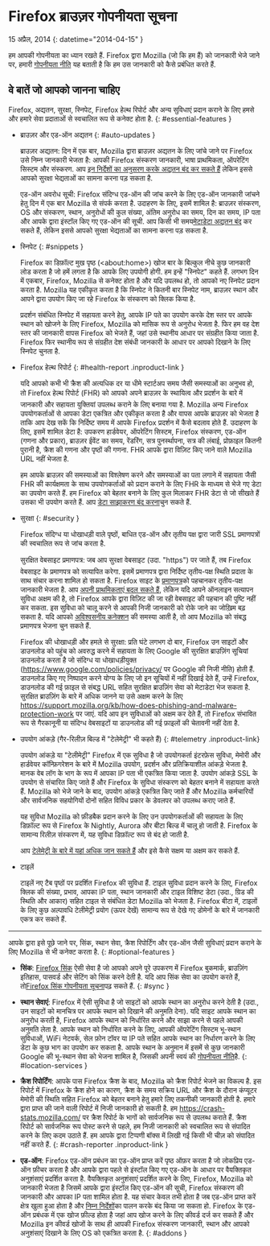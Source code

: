# Firefox ब्राउज़र गोपनीयता सूचना

15 अप्रैल, 2014
{: datetime="2014-04-15" }

हम आपकी गोपनीयता का ध्यान रखते हैं. Firefox द्वारा Mozilla (जो कि हम हैं) को जानकारी भेजे जाने पर, हमारी [गोपनीयता नीति](https://www.mozilla.org/privacy/) यह बताती है कि हम उस जानकारी को कैसे प्रबंधित करते हैं.

## वे बातें जो आपको जानना चाहिए

Firefox, अद्यतन, सुरक्षा, स्निपेट, Firefox हेल्थ रिपोर्ट और अन्य सुविधाएं प्रदान कराने के लिए हमसे और हमारे सेवा प्रदाताओं से स्वचालित रूप से कनेक्ट होता है. 
{: #essential-features }

* ब्राउज़र और एड-ऑन अद्यतन
  {: #auto-updates }

	ब्राउज़र अद्यतन: दिन में एक बार, Mozilla द्वारा ब्राउज़र अद्यतन के लिए जांचे जाने पर Firefox उसे निम्न जानकारी भेजता है: आपकी Firefox संस्करण जानकारी, भाषा प्राथमिकता, ऑपरेटिंग सिस्टम और संस्करण. आप [इन निर्देशों का अनुसरण करके अद्यतन बंद कर सकते हैं](https://support.mozilla.org/kb/how-stop-firefox-automatically-making-connections#w_auto-update-checking) लेकिन इससे आपको सुरक्षा भेद्यताओं का सामना करना पड़ सकता है.

	एड-ऑन अवरोध सूची: Firefox संदिग्ध एड-ऑन की जांच करने के लिए एड-ऑन जानकारी जांचने हेतु दिन में एक बार Mozilla से संपर्क करता है. उदाहरण के लिए, इसमें शामिल है: ब्राउज़र संस्करण, OS और संस्करण, स्थान, अनुरोधों की कुल संख्या, अंतिम अनुरोध का समय, दिन का समय, IP पता और आपके द्वारा इंस्टॉल किए गए एड-ऑन की सूची. आप किसी भी समय[मेटाडेटा अद्यतन बंद](https://blog.mozilla.org/addons/how-to-opt-out-of-add-on-metadata-updates/) कर सकते हैं, लेकिन इससे आपको सुरक्षा भेद्यताओं का सामना करना पड़ सकता है.

* स्निपेट
  {: #snippets }

	Firefox का डिफ़ॉल्ट मुख पृष्ठ (&lt;about:home&gt;) खोज बार के बिल्कुल नीचे कुछ जानकारी लोड करता है जो हमें लगता है कि आपके लिए उपयोगी होगी. हम इन्हें "स्निपेट" कहते हैं. लगभग दिन में एकबार, Firefox, Mozilla से कनेक्ट होता है और यदि उपलब्ध हो, तो आपको नए स्निपेट प्रदान करता है. Mozilla यह एकीकृत करता है कि स्निपेट ने कितनी बार स्निपेट नाम, ब्राउज़र स्थान और आपने द्वारा उपयोग किए जा रहे Firefox के संस्करण को क्लिक किया है.

	प्रदर्शन संबंधित स्निपेट में सहायता करने हेतु, आपके IP पते का उपयोग करके देश स्तर पर आपके स्थान को खोजने के लिए Firefox, Mozilla को मासिक रूप से अनुरोध भेजता है. फिर हम वह देश स्तर की जानकारी वापस Firefox को भेजते हैं, जहां उसे स्थानीय आधार पर संग्रहीत किया जाता है.  Firefox फिर स्थानीय रूप से संग्रहीत देश संबंधी जानकारी के आधार पर आपको दिखाने के लिए स्निपेट चुनता है.

* Firefox हेल्थ रिपोर्ट
  {: #health-report .inproduct-link } 

	यदि आपको कभी भी क्रैश की अत्यधिक दर या धीमे स्टार्टअप समय जैसी समस्याओं का अनुभव हो, तो Firefox हेल्थ रिपोर्ट (FHR) को आपको अपने ब्राउज़र के स्थायित्व और प्रदर्शन के बारे में  जानकारी और सहायता युक्तियां उपलब्ध कराने के लिए बनाया गया है. Mozilla अन्य Firefox उपयोगकर्ताओं से आपका डेटा एकत्रित और एकीकृत करता है और वापस आपके ब्राउज़र को भेजता है ताकि आप देख सकें कि निर्दिष्ट समय में आपके Firefox प्रदर्शन में कैसे बदलाव होते हैं. उदाहरण के लिए, इसमें शामिल डेटा है: उपकरण हार्डवेयर, ऑपरेटिंग सिस्टम, Firefox संस्करण, एड-ऑन (गणना और प्रकार), ब्राउज़र ईवेंट का समय, रेंडरिंग, सत्र पुनर्स्थापना, सत्र की लंबाई, प्रोफ़ाइल कितनी पुरानी है, क्रैश की गणना और पृष्ठों की गणना. FHR आपके द्वारा विज़िट किए जाने वाले Mozilla URL नहीं भेजता है.

	हम आपके ब्राउज़र की समस्याओं का विश्लेषण करने और समस्याओं का पता लगाने में सहायता जैसी FHR की कार्यक्षमता के साथ उपयोगकर्ताओं को प्रदान कराने के लिए FHR के माध्यम से भेजे गए डेटा का उपयोग करते हैं. हम Firefox को बेहतर बनाने के लिए कुल मिलाकर FHR डेटा से जो सीखते हैं उसका भी उपयोग करते हैं. आप [डेटा साझाकरण बंद करना](https://support.mozilla.org/kb/firefox-health-report-understand-your-browser-perf#w_how-to-turn-data-sharing-on-or-off)चुन सकते हैं.

* सुरक्षा
  {: #security }

	Firefox संदिग्ध या धोखाधड़ी वाले पृष्ठों, बाधित एड-ऑन और तृतीय पक्ष द्वारा जारी SSL प्रमाणपत्रों की स्वचालित रूप से जांच करता है.

	सुरक्षित वेबसाइट प्रमाणपत्र: जब आप सुरक्षा वेबसाइट (उदा. "https") पर जाते हैं, तब Firefox वेबसाइट के प्रमाणपत्र को सत्यापित करेगा. इसमें प्रमाणपत्र द्वारा निर्दिष्ट तृतीय-पक्ष स्थिति प्रदाता के साथ संचार करना शामिल हो सकता है. Firefox साइट के [प्रमाणपत्र](https://support.mozilla.org/kb/secure-website-certificate)को पहचानकर तृतीय-पक्ष जानकारी भेजता है. आप [अपनी प्राथमिकताएं बदल सकते हैं](https://support.mozilla.org/kb/advanced-settings-browsing-network-updates-encryption#w_certificates-tab), लेकिन यदि आपने ऑनलाइन सत्यापन सुविधा अक्षम की है, तो Firefox आपके द्वारा विज़िट की जा रही वेबसाइट की पहचान की पुष्टि नहीं कर सकता. इस सुविधा को चालू करने से आपकी निजी जानकारी को रोके जाने का जोख़िम बढ़ सकता है. यदि आपको [अविश्वसनीय कनेक्शन](https://support.mozilla.org/kb/connection-untrusted-error-message) की समस्या आती है, तो आप Mozilla को संबद्ध प्रमाणपत्र भेजना चुन सकते हैं.

	Firefox की धोखाधड़ी और हमले से सुरक्षा: प्रति घंटे लगभग दो बार, Firefox उन साइटों और डाउनलोड को पहुंच को अवरुद्ध करने में सहायता के लिए Google की सुरक्षित ब्राउज़िंग सूचियां डाउनलोड करता है जो संदिग्ध या धोखाधड़ीयुक्त (<https://www.google.com/policies/privacy/> पर Google की निजी नीति) होती हैं. डाउनलोड किए गए निष्पादन करने योग्य के लिए जो इन सूचियों में नहीं दिखाई देते हैं, उन्हें Firefox, डाउनलोड की गई फ़ाइल से संबद्ध URL सहित सुरक्षित ब्राउज़िंग सेवा को मेटाडेटा भेज सकता है. सुरक्षित ब्राउज़िंग के बारे में अधिक जानने या उसे अक्षम करने के लिए <https://support.mozilla.org/kb/how-does-phishing-and-malware-protection-work> पर जाएं. यदि आप इन सुविधाओं को अक्षम कर देते हैं, तो Firefox संभावित रूप से गैरकानूनी या संदिग्ध वेबसाइटों या डाउनलोड की गई फ़ाइलों की चेतावनी नहीं देता है.

* उपयोग आंकड़े (गैर-रिलीज़ बिल्ड में "टेलेमेट्री" भी कहते हैं)
  {: #telemetry .inproduct-link}

	उपयोग आंकड़े या "टेलीमेट्री" Firefox में एक सुविधा है जो उपयोगकर्ता इंटरफ़ेस सुविधा, मेमोरी और हार्डवेयर कॉन्फ़िगरेशन के बारे में Mozilla उपयोग, प्रदर्शन और प्रतिक्रियाशील आंकड़े भेजता है. मानक वेब लॉग के भाग के रूप में आपका IP पता भी एकत्रित किया जाता है. उपयोग आंकड़े SSL के उपयोग से संचारित किए जाते हैं और Firefox के सुविधा संस्करण को बेहतर बनाने में सहायता करते हैं. Mozilla को भेजे जाने के बाद, उपयोग आंकड़े एकत्रित किए जाते हैं और Mozilla कर्मचारियों और सार्वजनिक सहयोगियों दोनों सहित विविध प्रकार के डेवलपर को उपलब्ध कराए जाते हैं.

	यह सुविधा Mozilla को फ़ीडबैक प्रदान करने के लिए उन उपयोगकर्ताओं की सहायता के लिए डिफ़ॉल्ट रूप से Firefox के Nightly, Aurora और बीटा बिल्ड में चालू हो जाती है. Firefox के सामान्य रिलीज़ संस्करण में, यह सुविधा डिफ़ॉल्ट रूप से बंद हो जाती है.

	आप [टेलेमेट्री के बारे में यहां अधिक जान सकते हैं](https://support.mozilla.org/kb/send-performance-data-improve-firefox) और इसे कैसे सक्षम या अक्षम कर सकते हैं. 

* टाइलें

	टाइलें नए टैब पृष्ठों पर प्रदर्शित Firefox की सुविधा हैं. टाइल सुविधा प्रदान करने के लिए, Firefox क्लिक की संख्या, प्रभाव, आपका IP पता, स्थान जानकारी और टाइल विशिष्ट डेटा (उदा., ग्रिड की स्थिति और आकार) सहित टाइल से संबंधित डेटा Mozilla को भेजता है. Firefox बीटा में, टाइलों के लिए कुछ अल्पावधि टेलीमेट्री प्रयोग (ऊपर देखें) सामान्य रूप से देखे गए डोमेनों के बारे में जानकारी एकत्र कर सकते हैं.

---------------------------------------

आपके द्वारा इसे पूछे जाने पर, सिंक, स्थान सेवा, क्रैश रिपोर्टिंग और एड-ऑन जैसी सुविधाएं प्रदान कराने के लिए Mozilla से भी कनेक्ट करता है.
{: #optional-features }

* **सिंक**: [Firefox सिंक](https://www.mozilla.org/firefox/sync/) ऐसी सेवा है जो आपको अपने पूरे उपकरण में Firefox बुकमार्क, ब्राउज़िंग इतिहास, पासवर्ड और सेटिंग को सिंक करने देती है. यदि आप सिंक सेवा का उपयोग करते हैं, तो[Firefox सिंक गोपनीयता सूचना](https://services.mozilla.com/privacy-policy/)पढ़ सकते हैं.
{: #sync }

* **स्थान सेवाएं**: Firefox में ऐसी सुविधा है जो साइटों को आपके स्थान का अनुरोध करने देती है (उदा., उन साइटों को मानचित्र पर आपके स्थान को दिखाने की अनुमति देना). यदि साइट आपके स्थान का अनुरोध करती है, Firefox आपके स्थान को निर्धारित करने और साझा करने से पहले आपकी अनुमति लेता है. आपके स्थान को निर्धारित करने के लिए, आपकी ऑपरेटिंग सिस्टम भू-स्थान सुविधाओं, WiFi नेटवर्क, सेल फ़ोन टॉवर या IP पते सहित आपके स्थान का निर्धारण करने के लिए डेटा के कुछ भाग का उपयोग कर सकता है. आपके स्थान के अनुमान में इसमें से कुछ जानकारी Google की भू-स्थान सेवा को भेजना शामिल है, जिसकी अपनी स्वयं की [गोपनीयता नीति](https://www.google.com/privacy/lsf.html)है.
{: #location-services }

* **क्रैश रिपोर्टिंग**: आपके पास Firefox क्रैश के बाद, Mozilla को क्रैश रिपोर्ट भेजने का विकल्प है. इस रिपोर्ट में Firefox के क्रैश होने का कारण, क्रैश के समय सक्रिय URL और क्रैश के दौरान कंप्यूटर मेमोरी की स्थिति सहित Firefox को बेहतर बनाने हेतु हमारे लिए तकनीकी जानकारी होती है. हमारे द्वारा प्राप्त की जाने वाली रिपोर्ट में निजी जानकारी हो सकती है. हम <https://crash-stats.mozilla.com/> पर क्रैश रिपोर्ट के भागों को सार्वजनिक रूप से उपलब्ध कराते हैं.  क्रैश रिपोर्ट को सार्वजनिक रूप पोस्ट करने से पहले, हम निजी जानकारी को स्वचालित रूप से संपादित करने के लिए कदम उठाते हैं. हम आपके द्वारा टिप्पणी बॉक्स में लिखी गई किसी भी चीज़ को संपादित नहीं करते हैं.
{: #crash-reporter .inproduct-link }

* **एड-ऑन**: Firefox एड-ऑन प्रबंधन का एड-ऑन प्राप्त करें पृष्ठ ऑफ़र करता है जो लोकप्रिय एड-ऑन फ़ीचर करता है और आपके द्वारा पहले से इंस्टॉल किए गए एड-ऑन के आधार पर वैयक्तिकृत अनुशंसाएं प्रदर्शित करता है. वैयक्तिकृत अनुशंसाएं प्रदर्शित करने के लिए, Firefox, Mozilla को जानकारी भेजता है जिसमें आपके द्वारा इंस्टॉल किए एड-ऑन की सूची, Firefox संस्करण की जानकारी और आपका IP पता शामिल होता है. यह संचार केवल तभी होता है जब एड-ऑन प्राप्त करें क्षेत्र खुला हुआ होता है और [निम्न निर्देशों](https://blog.mozilla.org/addons/how-to-opt-out-of-add-on-metadata-updates/)का पालन करके बंद किया जा सकता हो. Firefox के एड-ऑन प्रबंधक में एक खोज फ़ील्ड होता है जहां आप खोज करने के लिए कीवर्ड दर्ज कर सकते हैं और Mozilla इन कीवर्ड खोजों के साथ ही आपकी Firefox संस्करण जानकारी, स्थान और आपको अनुशंसाएं दिखाने के लिए OS को एकत्रित करता है.
{: #addons }
